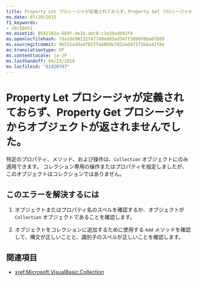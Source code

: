 ```yaml
---
title: Property Let プロシージャが定義されておらず、Property Get プロシージャからオブジェクトが返されませんでした。
ms.date: 07/20/2015
f1_keywords:
- vbrID451
ms.assetid: 8542382a-689f-4e1b-abc0-c1e2dadb92f4
ms.openlocfilehash: 7da1de98132f47740e805ed34ff3890f0ba0f889
ms.sourcegitcommit: 9b552addadfb57fab0b9e7852ed4f1f1b8a42f8e
ms.translationtype: HT
ms.contentlocale: ja-JP
ms.lasthandoff: 04/23/2019
ms.locfileid: "61920747"
---
```

# <a name="property-let-procedure-not-defined-and-property-get-procedure-did-not-return-an-object"></a>Property Let プロシージャが定義されておらず、Property Get プロシージャからオブジェクトが返されませんでした。
特定のプロパティ、メソッド、および操作は、`Collection` オブジェクトにのみ適用できます。 コレクション専用の操作またはプロパティを指定しましたが、このオブジェクトはコレクションではありません。  
  
## <a name="to-correct-this-error"></a>このエラーを解決するには  
  
1. オブジェクトまたはプロパティ名のスペルを確認するか、オブジェクトが `Collection` オブジェクトであることを確認します。  
  
2. オブジェクトをコレクションに追加するために使用する `Add` メソッドを確認して、構文が正しいことと、識別子のスペルが正しいことを確認します。  
  
## <a name="see-also"></a>関連項目

- <xref:Microsoft.VisualBasic.Collection>
